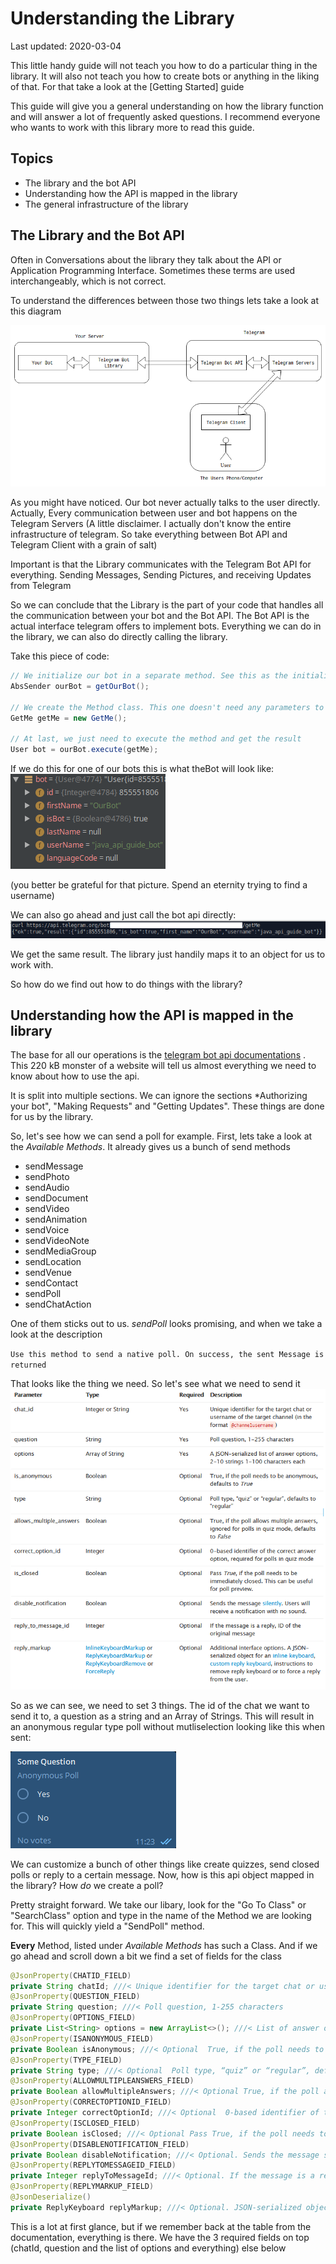 # Understanding the Library
Last updated: 2020-03-04


This little handy guide will not teach you how to do a particular thing in the library. 
It will also not teach you how to create bots or anything in the liking of that. 
For that take a look at the [Getting Started] guide

This guide will give you a general understanding on how the library function and will answer a lot of frequently 
asked questions. I recommend everyone who wants to work with this library more to read this guide.

## Topics
* The library and the bot API
* Understanding how the API is mapped in the library
* The general infrastructure of the library

## The Library and the Bot API
Often in Conversations about the library they talk about the API or Application Programming Interface. Sometimes these 
terms are used interchangeably, which is not correct.

To understand the differences between those two things lets take a look at this diagram

![](Telegram-Diagram.png)

As you might have noticed. Our bot never actually talks to the user directly. Actually, Every communication between user 
and bot happens on the Telegram Servers (A little disclaimer. I actually don't know the entire infrastructure of telegram. 
So take everything between Bot API and Telegram Client with a grain of salt)

Important is that the Library communicates with the Telegram Bot API for everything. Sending Messages, Sending Pictures, 
and receiving Updates from Telegram

So we can conclude that the Library is the part of your code that handles all the communication between your bot and the
Bot API. The Bot API is the actual interface telegram offers to implement bots. Everything we can do in the library, 
we can also do directly calling the library.

Take this piece of code:
```java
// We initialize our bot in a separate method. See this as the initialization code from the getting started guide
AbsSender ourBot = getOurBot();

// We create the Method class. This one doesn't need any parameters to be able to be send
GetMe getMe = new GetMe();

// At last, we just need to execute the method and get the result
User bot = ourBot.execute(getMe);
```

If we do this for one of our bots this is what theBot will look like:<br>
![](Bot_intellij.png)

(you better be grateful for that picture. Spend an eternity trying to find a username)

We can also go ahead and just call the bot api directly:<br>
![](Bot_curl.png)

We get the same result. The library just handily maps it to an object for us to work with.

So how do we find out how to do things with the library?

## Understanding how the API is mapped in the library
The base for all our operations is the [telegram bot api documentations](https://core.telegram.org/bots/api) . This 220 kB monster of a website will tell us almost everything we need to know about how to use the api.

It is split into multiple sections. We can ignore the sections *Authorizing your bot", "Making Requests" and "Getting Updates". These things are done for us by the library.

So, let's see how we can send a poll for example. First, lets take a look at the *Available Methods*. It already gives us a bunch of send methods

* sendMessage
* sendPhoto
* sendAudio
* sendDocument
* sendVideo
* sendAnimation
* sendVoice
* sendVideoNote
* sendMediaGroup
* sendLocation
* sendVenue
* sendContact
* sendPoll
* sendChatAction

One of them sticks out to us. *sendPoll* looks promising, and when we take a look at the description

`Use this method to send a native poll. On success, the sent Message is returned`

That looks like the thing we need. So let's see what we need to send it
![](poll_params.png)

So as we can see, we need to set 3 things. The id of the chat we want to send it to, a question as a string and an Array of Strings.
This will result in an anonymous regular type poll without mutliselection looking like this when sent:

![](poll_example.png)

We can customize a bunch of other things like create quizzes, send closed polls or reply to a certain message. Now, how is this api object mapped in the library? How *do* we create a poll?

Pretty straight forward. We take our libary, look for the "Go To Class" or "SearchClass" option and type in the name of the Method we are looking for. This will quickly yield a "SendPoll" method.

**Every** Method, listed under *Available Methods* has such a Class. And if we go ahead and scroll down a bit we find a set of fields for the class

```java
@JsonProperty(CHATID_FIELD)
private String chatId; ///< Unique identifier for the target chat or username of the target channel (in the format @channelusername)
@JsonProperty(QUESTION_FIELD)
private String question; ///< Poll question, 1-255 characters
@JsonProperty(OPTIONS_FIELD)
private List<String> options = new ArrayList<>(); ///< List of answer options, 2-10 strings 1-100 characters each
@JsonProperty(ISANONYMOUS_FIELD)
private Boolean isAnonymous; ///< Optional	True, if the poll needs to be anonymous, defaults to True
@JsonProperty(TYPE_FIELD)
private String type; ///< Optional	Poll type, “quiz” or “regular”, defaults to “regular”
@JsonProperty(ALLOWMULTIPLEANSWERS_FIELD)
private Boolean allowMultipleAnswers; ///< Optional	True, if the poll allows multiple answers, ignored for polls in quiz mode, defaults to False
@JsonProperty(CORRECTOPTIONID_FIELD)
private Integer correctOptionId; ///< Optional	0-based identifier of the correct answer option, required for polls in quiz mode
@JsonProperty(ISCLOSED_FIELD)
private Boolean isClosed; ///< Optional	Pass True, if the poll needs to be immediately closed
@JsonProperty(DISABLENOTIFICATION_FIELD)
private Boolean disableNotification; ///< Optional. Sends the message silently. Users will receive a notification with no sound.
@JsonProperty(REPLYTOMESSAGEID_FIELD)
private Integer replyToMessageId; ///< Optional. If the message is a reply, ID of the original message
@JsonProperty(REPLYMARKUP_FIELD)
@JsonDeserialize()
private ReplyKeyboard replyMarkup; ///< Optional. JSON-serialized object for a custom reply keyboard
```

This is a lot at first glance, but if we remember back at the table from the documentation, everything is there. We have the 3 required fields on top (chatId, question and the list of options and everything) else below